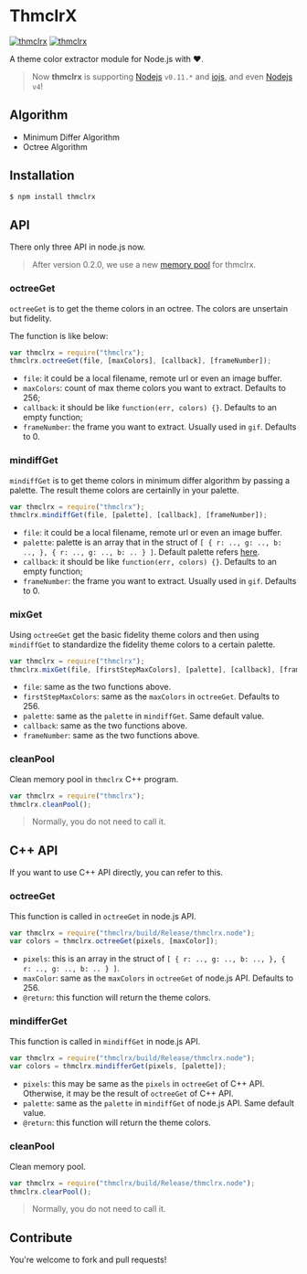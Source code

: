 # ThmclrX

[![thmclrx](http://img.shields.io/npm/v/thmclrx.svg)](https://www.npmjs.org/package/thmclrx)
[![thmclrx](http://img.shields.io/npm/dm/thmclrx.svg)](https://www.npmjs.org/package/thmclrx)

A theme color extractor module for Node.js with ❤.

> Now **thmclrx** is supporting [Nodejs](http://nodejs.org/) `v0.11.*` and
> [iojs](http://iojs.org/), and even [Nodejs](http://nodejs.org/) `v4`!

## Algorithm

+ Minimum Differ Algorithm
+ Octree Algorithm

## Installation

```sh
$ npm install thmclrx
```

## API

There only three API in node.js now.

> After version 0.2.0, we use a new
> [memory pool](https://github.com/XadillaX/xmempool/tree/b06351836c9b51952a3d98c438df6626dda8738c)
> for thmclrx.

### octreeGet

`octreeGet` is to get the theme colors in an octree. The colors are unsertain but fidelity.

The function is like below:

```javascript
var thmclrx = require("thmclrx");
thmclrx.octreeGet(file, [maxColors], [callback], [frameNumber]);
```

+ `file`: it could be a local filename, remote url or even an image buffer.
+ `maxColors`: count of max theme colors you want to extract. Defaults to 256;
+ `callback`: it should be like `function(err, colors) {}`. Defaults to an empty function;
+ `frameNumber`: the frame you want to extract. Usually used in `gif`. Defaults to 0.

### mindiffGet

`mindiffGet` is to get theme colors in minimum differ algorithm by passing a palette.
The result theme colors are certainlly in your palette.

```javascript
var thmclrx = require("thmclrx");
thmclrx.mindiffGet(file, [palette], [callback], [frameNumber]);
```

+ `file`: it could be a local filename, remote url or even an image buffer.
+ `palette`: palette is an array that in the struct of `[ { r: .., g: .., b: .., },
  { r: .., g: .., b: .. } ]`. Default palette refers
  [here](https://github.com/XadillaX/thmclrx/blob/master/lib/defaultPalette.js).
+ `callback`: it should be like `function(err, colors) {}`. Defaults to an empty function;
+ `frameNumber`: the frame you want to extract. Usually used in `gif`. Defaults to 0.

### mixGet

Using `octreeGet` get the basic fidelity theme colors and then using `mindiffGet`
to standardize the fidelity theme colors to a certain palette.

```javascript
var thmclrx = require("thmclrx");
thmclrx.mixGet(file, [firstStepMaxColors], [palette], [callback], [frameNumber]);
```

+ `file`: same as the two functions above.
+ `firstStepMaxColors`: same as the `maxColors` in `octreeGet`. Defaults to 256.
+ `palette`: same as the `palette` in `mindiffGet`. Same default value.
+ `callback`: same as the two functions above.
+ `frameNumber`: same as the two functions above.

### cleanPool

Clean memory pool in `thmclrx` C++ program.

```javascript
var thmclrx = require("thmclrx");
thmclrx.cleanPool();
```

> Normally, you do not need to call it.

## C++ API

If you want to use C++ API directly, you can refer to this.

### octreeGet

This function is called in `octreeGet` in node.js API.

```javascript
var thmclrx = require("thmclrx/build/Release/thmclrx.node");
var colors = thmclrx.octreeGet(pixels, [maxColor]);
```

+ `pixels`: this is an array in the struct of `[ { r: .., g: .., b: .., },
  { r: .., g: .., b: .. } ]`.
+ `maxColor`: same as the `maxColors` in `octreeGet` of node.js API. Defaults to 256.
+ `@return`: this function will return the theme colors.

### mindifferGet

This function is called in `mindiffGet` in node.js API.

```javascript
var thmclrx = require("thmclrx/build/Release/thmclrx.node");
var colors = thmclrx.mindifferGet(pixels, [palette]);
```

+ `pixels`: this may be same as the `pixels` in `octreeGet` of C++ API. Otherwise,
  it may be the result of `octreeGet` of C++ API.
+ `palette`: same as the `palette` in `mindiffGet` of node.js API. Same default value.
+ `@return`: this function will return the theme colors.

### cleanPool

Clean memory pool.

```javascript
var thmclrx = require("thmclrx/build/Release/thmclrx.node");
thmclrx.clearPool();
```

> Normally, you do not need to call it.

## Contribute

You're welcome to fork and pull requests!

